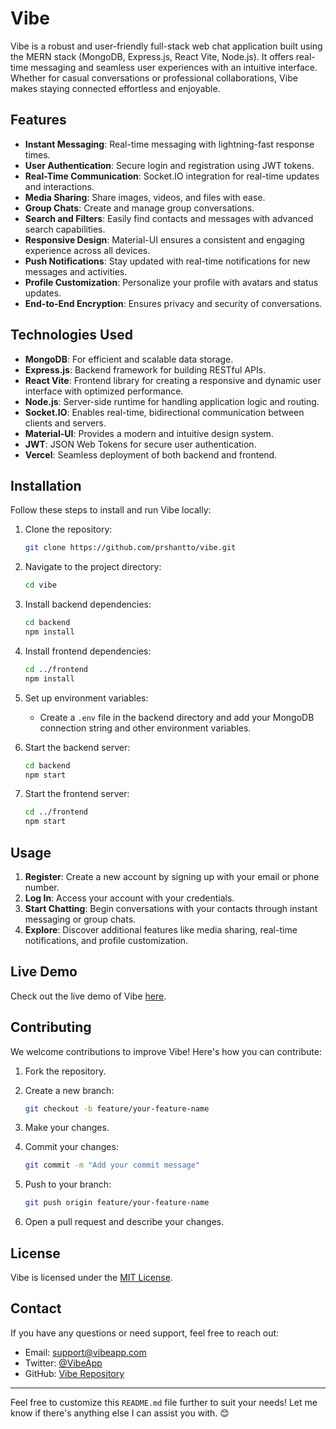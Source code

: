 # Vibe

Vibe is a robust and user-friendly full-stack web chat application built using the MERN stack (MongoDB, Express.js, React Vite, Node.js). It offers real-time messaging and seamless user experiences with an intuitive interface. Whether for casual conversations or professional collaborations, Vibe makes staying connected effortless and enjoyable.

## Features

- **Instant Messaging**: Real-time messaging with lightning-fast response times.
- **User Authentication**: Secure login and registration using JWT tokens.
- **Real-Time Communication**: Socket.IO integration for real-time updates and interactions.
- **Media Sharing**: Share images, videos, and files with ease.
- **Group Chats**: Create and manage group conversations.
- **Search and Filters**: Easily find contacts and messages with advanced search capabilities.
- **Responsive Design**: Material-UI ensures a consistent and engaging experience across all devices.
- **Push Notifications**: Stay updated with real-time notifications for new messages and activities.
- **Profile Customization**: Personalize your profile with avatars and status updates.
- **End-to-End Encryption**: Ensures privacy and security of conversations.

## Technologies Used

- **MongoDB**: For efficient and scalable data storage.
- **Express.js**: Backend framework for building RESTful APIs.
- **React Vite**: Frontend library for creating a responsive and dynamic user interface with optimized performance.
- **Node.js**: Server-side runtime for handling application logic and routing.
- **Socket.IO**: Enables real-time, bidirectional communication between clients and servers.
- **Material-UI**: Provides a modern and intuitive design system.
- **JWT**: JSON Web Tokens for secure user authentication.
- **Vercel**: Seamless deployment of both backend and frontend.

## Installation

Follow these steps to install and run Vibe locally:

1. Clone the repository:

   ```sh
   git clone https://github.com/prshantto/vibe.git
   ```

2. Navigate to the project directory:

   ```sh
   cd vibe
   ```

3. Install backend dependencies:

   ```sh
   cd backend
   npm install
   ```

4. Install frontend dependencies:

   ```sh
   cd ../frontend
   npm install
   ```

5. Set up environment variables:

   - Create a `.env` file in the backend directory and add your MongoDB connection string and other environment variables.

6. Start the backend server:

   ```sh
   cd backend
   npm start
   ```

7. Start the frontend server:
   ```sh
   cd ../frontend
   npm start
   ```

## Usage

1. **Register**: Create a new account by signing up with your email or phone number.
2. **Log In**: Access your account with your credentials.
3. **Start Chatting**: Begin conversations with your contacts through instant messaging or group chats.
4. **Explore**: Discover additional features like media sharing, real-time notifications, and profile customization.

## Live Demo

Check out the live demo of Vibe [here](https://chat.prshantsingh.tech).

## Contributing

We welcome contributions to improve Vibe! Here's how you can contribute:

1. Fork the repository.
2. Create a new branch:

   ```sh
   git checkout -b feature/your-feature-name
   ```

3. Make your changes.
4. Commit your changes:

   ```sh
   git commit -m "Add your commit message"
   ```

5. Push to your branch:

   ```sh
   git push origin feature/your-feature-name
   ```

6. Open a pull request and describe your changes.

## License

Vibe is licensed under the [MIT License](LICENSE).

## Contact

If you have any questions or need support, feel free to reach out:

- Email: support@vibeapp.com
- Twitter: [@VibeApp](https://twitter.com/VibeApp)
- GitHub: [Vibe Repository](https://github.com/yourusername/vibe)

---

Feel free to customize this `README.md` file further to suit your needs! Let me know if there's anything else I can assist you with. 😊
